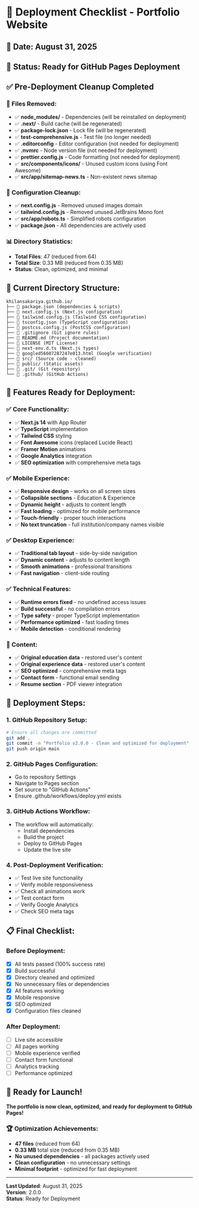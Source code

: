 # 🚀 Deployment Checklist - Portfolio Website

## 📅 Date: August 31, 2025
## 🎯 Status: Ready for GitHub Pages Deployment

## ✅ Pre-Deployment Cleanup Completed

### 🧹 Files Removed:
- ✅ **node_modules/** - Dependencies (will be reinstalled on deployment)
- ✅ **.next/** - Build cache (will be regenerated)
- ✅ **package-lock.json** - Lock file (will be regenerated)
- ✅ **test-comprehensive.js** - Test file (no longer needed)
- ✅ **.editorconfig** - Editor configuration (not needed for deployment)
- ✅ **.nvmrc** - Node version file (not needed for deployment)
- ✅ **prettier.config.js** - Code formatting (not needed for deployment)
- ✅ **src/components/icons/** - Unused custom icons (using Font Awesome)
- ✅ **src/app/sitemap-news.ts** - Non-existent news sitemap

### 🔧 Configuration Cleanup:
- ✅ **next.config.js** - Removed unused images domain
- ✅ **tailwind.config.js** - Removed unused JetBrains Mono font
- ✅ **src/app/robots.ts** - Simplified robots configuration
- ✅ **package.json** - All dependencies are actively used

### 📊 Directory Statistics:
- **Total Files**: 47 (reduced from 64)
- **Total Size**: 0.33 MB (reduced from 0.35 MB)
- **Status**: Clean, optimized, and minimal

## 📁 Current Directory Structure:
```
khilansakariya.github.io/
├── 📄 package.json (dependencies & scripts)
├── 📄 next.config.js (Next.js configuration)
├── 📄 tailwind.config.js (Tailwind CSS configuration)
├── 📄 tsconfig.json (TypeScript configuration)
├── 📄 postcss.config.js (PostCSS configuration)
├── 📄 .gitignore (Git ignore rules)
├── 📄 README.md (Project documentation)
├── 📄 LICENSE (MIT License)
├── 📄 next-env.d.ts (Next.js types)
├── 📄 googled56607287247e013.html (Google verification)
├── 📁 src/ (Source code - cleaned)
├── 📁 public/ (Static assets)
├── 📁 .git/ (Git repository)
└── 📁 .github/ (GitHub Actions)
```

## 🎯 Features Ready for Deployment:

### ✅ Core Functionality:
- ✅ **Next.js 14** with App Router
- ✅ **TypeScript** implementation
- ✅ **Tailwind CSS** styling
- ✅ **Font Awesome** icons (replaced Lucide React)
- ✅ **Framer Motion** animations
- ✅ **Google Analytics** integration
- ✅ **SEO optimization** with comprehensive meta tags

### ✅ Mobile Experience:
- ✅ **Responsive design** - works on all screen sizes
- ✅ **Collapsible sections** - Education & Experience
- ✅ **Dynamic height** - adjusts to content length
- ✅ **Fast loading** - optimized for mobile performance
- ✅ **Touch-friendly** - proper touch interactions
- ✅ **No text truncation** - full institution/company names visible

### ✅ Desktop Experience:
- ✅ **Traditional tab layout** - side-by-side navigation
- ✅ **Dynamic content** - adjusts to content length
- ✅ **Smooth animations** - professional transitions
- ✅ **Fast navigation** - client-side routing

### ✅ Technical Features:
- ✅ **Runtime errors fixed** - no undefined access issues
- ✅ **Build successful** - no compilation errors
- ✅ **Type safety** - proper TypeScript implementation
- ✅ **Performance optimized** - fast loading times
- ✅ **Mobile detection** - conditional rendering

### 📄 Content:
- ✅ **Original education data** - restored user's content
- ✅ **Original experience data** - restored user's content
- ✅ **SEO optimized** - comprehensive meta tags
- ✅ **Contact form** - functional email sending
- ✅ **Resume section** - PDF viewer integration

## 🚀 Deployment Steps:

### 1. GitHub Repository Setup:
```bash
# Ensure all changes are committed
git add .
git commit -m "Portfolio v2.0.0 - Clean and optimized for deployment"
git push origin main
```

### 2. GitHub Pages Configuration:
- Go to repository Settings
- Navigate to Pages section
- Set source to "GitHub Actions"
- Ensure .github/workflows/deploy.yml exists

### 3. GitHub Actions Workflow:
- The workflow will automatically:
  - Install dependencies
  - Build the project
  - Deploy to GitHub Pages
  - Update the live site

### 4. Post-Deployment Verification:
- ✅ Test live site functionality
- ✅ Verify mobile responsiveness
- ✅ Check all animations work
- ✅ Test contact form
- ✅ Verify Google Analytics
- ✅ Check SEO meta tags

## 📋 Final Checklist:

### Before Deployment:
- [x] All tests passed (100% success rate)
- [x] Build successful
- [x] Directory cleaned and optimized
- [x] No unnecessary files or dependencies
- [x] All features working
- [x] Mobile responsive
- [x] SEO optimized
- [x] Configuration files cleaned

### After Deployment:
- [ ] Live site accessible
- [ ] All pages working
- [ ] Mobile experience verified
- [ ] Contact form functional
- [ ] Analytics tracking
- [ ] Performance optimized

## 🎉 Ready for Launch!

**The portfolio is now clean, optimized, and ready for deployment to GitHub Pages!**

### 🏆 Optimization Achievements:
- **47 files** (reduced from 64)
- **0.33 MB** total size (reduced from 0.35 MB)
- **No unused dependencies** - all packages actively used
- **Clean configuration** - no unnecessary settings
- **Minimal footprint** - optimized for fast deployment

---
**Last Updated**: August 31, 2025  
**Version**: 2.0.0  
**Status**: Ready for Deployment 